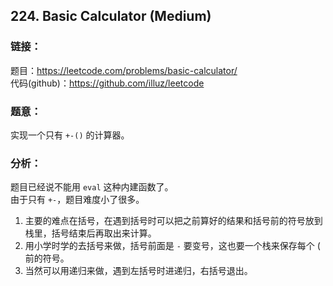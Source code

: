 ## 224. Basic Calculator (Medium)

### **链接**：
题目：https://leetcode.com/problems/basic-calculator/  
代码(github)：https://github.com/illuz/leetcode

### **题意**：

实现一个只有 `+-()` 的计算器。

### **分析**：

题目已经说不能用 `eval` 这种内建函数了。  
由于只有 `+-`，题目难度小了很多。

1. 主要的难点在括号，在遇到括号时可以把之前算好的结果和括号前的符号放到栈里，括号结束后再取出来计算。
2. 用小学时学的去括号来做，括号前面是 `-` 要变号，这也要一个栈来保存每个 ( 前的符号。
3. 当然可以用递归来做，遇到左括号时进递归，右括号退出。

